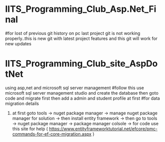 # IITS_Programming_Club_Asp.Net_Final

#for lost of previous git history on pc last project git is not working properly..this is new git with latest project features and this git will work for new updates

# IITS_Programming_Club_site_AspDotNet
 using asp,net and microsoft sql server management
#follow this 
use microsoft sql server management studio and create the database then goto code and migrate first then add a admin and student profile at first
#for data migration details
1. at first goto tools -> nuget package manager -> manage nuget package manager for solution -> then install entity framework -> then go to tools -> nuget package manager -> package manager colsole -> for code use this site for help ( https://www.entityframeworktutorial.net/efcore/pmc-commands-for-ef-core-migration.aspx )
